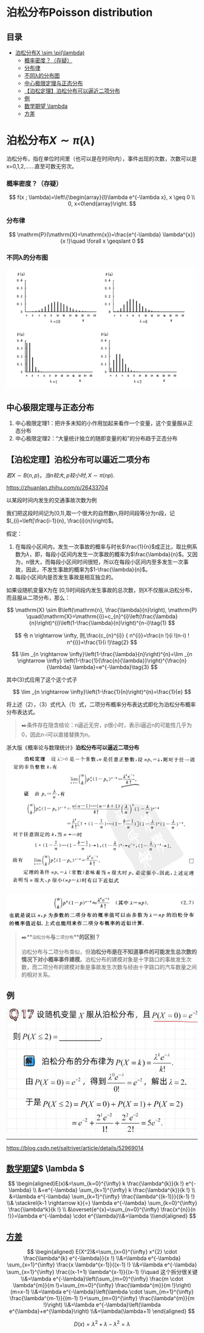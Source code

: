 # 泊松分布Poisson distribution

## 目录

-   [泊松分布X \sim \pi(\lambda)](#泊松分布X-sim-pilambda)
    -   [概率密度？（存疑）](#概率密度存疑)
    -   [分布律](#分布律)
    -   [不同λ的分布图](#不同λ的分布图)
    -   [中心极限定理与正态分布](#中心极限定理与正态分布)
    -   [【泊松定理】泊松分布可以逼近二项分布](#泊松定理泊松分布可以逼近二项分布)
    -   [例](#例)
    -   [数学期望
        \lambda ](#数学期望lambda-)
    -   [方差](#方差)

# 泊松分布$X \sim \pi(\lambda)$

泊松分布，指在单位时间里（也可以是在时间t内），事件出现的次数，次数可以是x=0,1,2,……直至可数无穷次。

### 概率密度？（存疑）

$$
f(x ; \lambda)=\left\{\begin{array}{l}\lambda e^{-\lambda x}, x \geq 0 \\ 0, x<0\end{array}\right.
$$

### 分布律

$$
\mathrm{P}(\mathrm{X}=\mathrm{x})=\frac{e^{-\lambda} \lambda^{x}}{x !}\quad \forall x \geqslant 0
$$

### 不同λ的分布图

![](image/image_HFojnECYMo.png)

## 中心极限定理与正态分布

1.  中心极限定理1：把许多未知的小作用加起来看作一个变量，这个变量服从正态分布
2.  中心极限定理2：“大量统计独立的随即变量的和”的分布趋于正态分布

## 【泊松定理】**泊松分布可以逼近二项分布**

$若 X \sim B(n, p) ，当 n较大, p 较小时, X \sim \pi(n p).$

<https://zhuanlan.zhihu.com/p/26433704>

以某段时间内发生的交通事故次数为例

我们把这段时间记为\[0,1),取一个很大的自然数n,将时间段等分为n段，记$l_{i}=\left[\frac{i-1}{n}, \frac{i}{n}\right)$。

假定：

1.  在每段小区间内，发生一次事故的概率与时长$\frac{1}{n}$成正比，取比例系数为$\lambda$，即，每段小区间内发生一次事故的概率为$\frac{\lambda}{n}$。又因为，n很大，而每段小区间时间很短，所以在每段小区间内至多发生一次事故，因此，不发生事故的概率为$1-\frac{\lambda}{n}$。
2.  每段小区间内是否发生事故是相互独立的。

如果设随机变量X为在 \[0,1)时间段内发生事故的总次数，则X不仅服从泊松分布，而且服从二项分布，那么：

$$
\mathrm{X} \sim B\left(\mathrm{n}, \frac{\lambda}{n}\right), \mathrm{P} \quad(\mathrm{X}=\mathrm{i})=c_{n}^{i}\left(\frac{\lambda}{n}\right)^{i}\left(1-\frac{\lambda}{n}\right)^{n-i}\tag{1}
$$

$$
令 n \rightarrow \infty, 则,\frac{c_{n}^{i}} { n^{i}}=\frac{n !}{i !(n-i) ! n^{i}}=\frac{1}{i !}\tag{2}
$$

$$
\lim _{n \rightarrow \infty}\left(1-\frac{\lambda}{n}\right)^{n}=\lim _{n \rightarrow \infty} \left(1-\frac{1}{\frac{n}{\lambda}}\right)^{\frac{n}{\lambda} \lambda}=e^{-\lambda}\tag{3}
$$

其中(3)式应用了这个这个式子

$$
\lim _{n \rightarrow \infty}\left(1-\frac{1}{n}\right)^{n}=\frac{1}{e}
$$

将上述（2），（3）式代入（1）式，二项分布概率分布表达式即化为泊松分布概率分布表达式。

> ✒️条件存在隐含结论：n逼近无穷，p很小时，表示i逼近n的可能性几乎为0，因此n-i可以直接替换为n。

浙大版《概率论与数理统计》**泊松分布可以逼近二项分布**

![](image/image_jmdbd9DMz3.png)

![](image/image_J8Ba3ODF3x.png)

> ✒️\*\*`泊松分布`****与****`二项分布`\*\***的区别？**
>
> 泊松分布与二项分布类似，但**泊松分布是在不知道事件的可能发生总次数的情况下对小概率事件建模**。泊松分布的建模对象是十字路口的事故发生次数，而二项分布的建模对象是事故发生次数与经由十字路口的汽车数量之间的相对关系。

## 例

![](image/image_8Ou_5o4eSj.png)

***

<https://blog.csdn.net/saltriver/article/details/52969014>

[数学期望](../数学期望/数学期望.md "数学期望")$ 
\lambda  $
----------

$$
\begin{aligned}E(x)&=\sum_{k=0}^{\infty} k \frac{\lambda^{k}}{k !} e^{-\lambda} \\ &=e^{-\lambda} \sum_{k=1}^{\infty} k \frac{\lambda^{k}}{k !} \\ &=\lambda e^{-\lambda} \sum_{k=1}^{\infty} \frac{\lambda^{(k-1)}}{(k-1) !} \\& \stackrel{k-1 \rightarrow k}{=} \lambda e^{-\lambda} \sum_{k=0}^{\infty} \frac{\lambda^k}{k !} \\ &\overset{e^{x}=\sum_{n=0}^{\infty} \frac{x^{n}}{n !}}=\lambda e^{-\lambda} \cdot e^{\lambda}\\&=\lambda \\\end{aligned}
$$

## [方差](../方差/方差.md "方差")

$$
\begin{aligned}
E(X^2)&=\sum_{x=0}^{\infty} x^{2} \cdot \frac{\lambda^{k} e^{-\lambda}}{x !}
\\&=\lambda e^{-\lambda} \sum_{x=1}^{\infty} \frac{x \lambda^{x-1}}{(x-1) !}
\\&=\lambda e^{-\lambda} \sum_{x=1}^{\infty} \frac{(x-1+1) \lambda^{x-1}}{(x-1) !}\quad 这个拆分很关键
\\&=\lambda e^{-\lambda}\left(\sum_{m=0}^{\infty} \frac{m \cdot \lambda^{m}}{m !}+\sum_{m=0}^{\infty} \frac{\lambda^{m}}{m !}\right)(m=x-1) 
\\&=\lambda e^{-\lambda}\left(\lambda \cdot \sum_{m=1}^{\infty} \frac{\lambda^{m-1}}{(m-1) !}+\sum_{m=0}^{\infty} \frac{\lambda^{m}}{m !}\right) 
\\&=\lambda e^{-\lambda}\left(\lambda e^{\lambda}+e^{\lambda}\right)
\\&=\lambda(\lambda+1)
\end{aligned}
$$

$$
D(x)=\lambda^{2}+\lambda-\lambda^{2}=\lambda
$$
